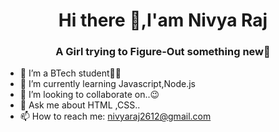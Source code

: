 <h1 align="center"> Hi there 👋,I'am Nivya Raj</h1>
<h3 align="center">A Girl trying to Figure-Out something new🤩</h3>
  
- 🔭 I’m a BTech student👩‍💻
- 🌱 I’m currently learning Javascript,Node.js
- 👯 I’m looking to collaborate on..😉
- 💬 Ask me about HTML ,CSS..
- 📫 How to reach me: nivyaraj2612@gmail.com


